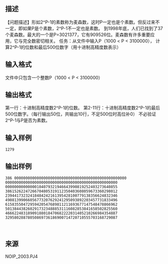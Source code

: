 ## 描述

【问题描述】形如2^P-1的素数称为麦森数，这时P一定也是个素数。但反过来不一定，即如果P是个素数，2^P-1不一定也是素数。 到1998年底，人们已找到了37个麦森数。最大的一个是P=3021377，它有909526位。麦森数有许多重要应用，它与完全数密切相关。 任务：从文件中输入P（1000 < P < 3100000）， 计算2^P-1的位数和最后500位数字（用十进制高精度数表示） 

## 输入格式

文件中只包含一个整数P（1000 < P < 3100000）

## 输出格式

第一行：十进制高精度数2^P-1的位数。 第2-11行：十进制高精度数2^P-1的最后500位数字。（每行输出50位，共输出10行，不足500位时高位补0） 不必验证2^P-1与P是否为素数。 

## 输入样例

```plaintext
1279
```

## 输出样例

```plaintext
386 00000000000000000000000000000000000000000000000000 00000000000000000000000000000000000000000000000000 00000000000000104079321946643990819252403273640855 38615262247266704805319112350403608059673360298012 23944173232418484242161395428100779138356624832346 49081399066056773207629241295093892203457731833496 61583550472959420547689811211693677147548478866962 50138443826029173234888531116082853841658502825560 46662248318909188018470682222031405210266984354887 32958028878050869736186900714720710555703168729087
```



 

## 来源

NOIP_2003.PJ4

